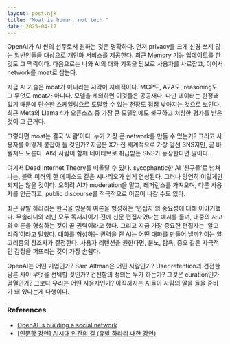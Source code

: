 ```yaml
---
layout: post.njk
title: "Moat is human, not tech."
date: 2025-04-17
---
```


OpenAI가 AI 씬의 선두로서 원하는 것은 명확하다. 먼저 privacy를 크게 신경 쓰지 않는 일반인들을 대상으로 개인화 서비스를 제공한다. 최근 Memory 기능 업데이트를 한 것도 그 맥락이다. 다음으로는 나와 AI의 대화 기록을 담보로 사용자를 사로잡고, 이어서 network를 moat로 삼는다.

지금 AI 기술은 moat가 아니라는 시각이 지배적이다. MCP도, A2A도, reasoning도 그 무엇도 moat가 아니다. 모델을 제외하면 이것들은 공공재다. 다만 데이터는 한정돼 있기 때문에 단순한 스케일링으로 도달할 수 있는 천장도 점점 낮아지는 것으로 보인다. 최근 Meta의 Llama 4가 오픈소스 중 가장 큰 모델임에도 불구하고 처참한 평가를 받은 것이 그 근거다.

그렇다면 moat는 결국 ‘사람’이다. 누가 가장 큰 network를 만들 수 있는가? 그리고 사용자를 어떻게 붙잡아 둘 것인가? 지금은 X가 전 세계적으로 가장 앞선 SNS지만, 곧 바뀔지도 모른다. AI와 사람이 함께 네이티브로 취급받는 SNS가 등장한다면 말이다.

여기서 Dead Internet Theory를 떠올릴 수 있다. sycophantic한 AI ‘친구들’로 넘쳐나는, 블랙 미러의 한 에피소드 같은 시나리오가 쉽게 연상된다. 그러나 당연히 이렇게만 되지는 않을 것이다. 오히려 AI가 moderation을 맡고, 레퍼런스를 가져오며, 다른 사용자를 언급하고, public discourse를 적극적으로 이끌어 나갈 수도 있다.

최근 유발 하라리는 한국을 방문해 여론을 형성하는 ‘편집자’의 중요성에 대해 이야기했다. 무솔리니와 레닌 모두 독재자이기 전에 신문 편집자였다는 예시를 들며, 대중의 사고와 여론을 형성하는 것이 곧 권력이라고 했다. 그리고 지금 가장 중요한 편집자는 ‘알고리즘’이라고 말했다. 대화를 형성하는 권력을 쥔 AI는 어떤 대화를 만들어 낼까? 이는 알고리즘의 창조자가 결정한다. 사용자 리텐션을 원한다면, 분노, 탐욕, 증오 같은 자극적인 감정을 퍼뜨리는 것이 가장 손쉽다.

OpenAI는 어떤 기업인가? Sam Altman은 어떤 사람인가? User retention과 건전한 담론 사이 무엇을 선택할 것인가? 건전함의 정의는 누가 하는가? 그것은 curation인가 검열인가? 그보다 우리는 어떤 사용자인가? 아직까지는 AI들이 사람의 말을 들을 준비가 돼 있다는게 다행이다.

### References

- [OpenAI is building a social network](https://www.theverge.com/openai/648130/openai-social-network-x-competitor)
- [[인문학 강연] AI시대 인간의 길 (유발 하라리 내한 강연)](https://youtu.be/_znqGUW_dzI?si=lM76SH6_qYTQns_M&t=306)
